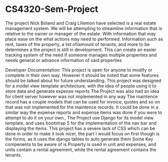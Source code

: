# CS4320-Sem-Project
The project Nick Boland and Craig Lillemon have selected is a real estate management system. We will be attempting to streamline information that is relative to the owner or manager of the estate. With information that may place ease on the what actions may need to performed. Information such as rent, taxes of the property, a list of/amount of tenants, and more to be determines a the project is still in development. This can create an easier tracking system of the need if someone manages multiple properties and needs general or advance information of said properties




Developer Documentation: 
This project is open for anyone to modify or complete in their own way. However it should be noted that some features should be talked about for future understanding.
This project was designed for a model view template architecture, with the idea of people using it to store data and generate expense reports
The Project was also had an idea for client server however was not implemented in any way
The maintence record has a couple models that can be used for invoice, quotes and so on that was not implemented for the maintence records. It could be done in a similar way the expense reports and expense items was done if you were to attempt to do it on your own.,
The Project use Django for its model view template, and uses bootstrap 5 for the implementation of the nav bar and displaying the items. 
This project has a severe lack of CSS which can be done in order to make it look nicer, the part I would focus on first though is the forms, as it uses the django tables to auto generate them 
Some Key compenents to be aware of is Property is used in unit and expenses, and units contain a rental agreement, while the rental agreement contains the tenants. 
